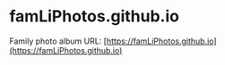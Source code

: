 # famLiPhotos.github.io
Family photo album
URL: [https://famLiPhotos.github.io](https://famLiPhotos.github.io)
